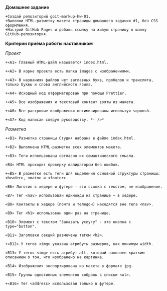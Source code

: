 **Домашнее задание**

    +Создай репозиторий goit-markup-hw-01.
    +Выполни HTML-разметку макета страницы домашнего задания #1, без CSS оформления.
    +Настрой GitHub Pages и добавь ссылку на живую страницу в шапку GitHub-репозитория.

**Критерии приёма работы наставником**

_Проект_

    +«A1» Главный HTML-файл называется index.html.

    +«A2» В корне проекта есть папка images с изображениями.

    +«A3» В названиях файлов нет заглавных букв, пробелов и транслита, только буквы и слова английского языка.

    +«A4» Исходный код отформатирован при помощи Prettier.

    +«A5» Все изображения и текстовый контент взяты из макета.

    +«A6» Все растровые изображения оптимизированы используя squoosh.

    +«A7» Код написан следуя руководству. *- />*

_Разметка_

    +«B1» Разметка страницы Студия набрана в файле index.html.

    +«B2» Выполнена HTML-разметка всех элементов макета.

    +«B3» Теги использованы согласно их семантического смысла.

    «B4» HTML проходит проверку валидатором без ошибок.

    +«B5» В разметке есть теги для выделения основной структуры страницы: <header>, <main> и <footer>.

    «B6» Логотип в хедере и футере - это ссылка с текстом, не изображение.

    «B7» Тег <nav> использован единожды на странице – в хедере.

    «B8» Контакты в хедере (почта и телефон) находятся вне тега <nav>.

    «B9» Тег <h1> использован один раз на странице.

    «B10» Элемент с текстом "Заказать услугу" - это кнопка с type="button".

    «B11» Заголовки секций размечены тегом <h2>.

    +«B12» У тегов <img> указаны атрибуты размеров, как минимум width.

    «B13» У тегов <img> есть атрибут alt, который заполнен кратким описанием о том, что изображено на картинке.

    «B14» Изображения экспортированы из макета в формате jpg.

    «B15» Группы однотипных элементов собраны в списки <ul>.

    +«B16» Тег <address> использован только в футере.
